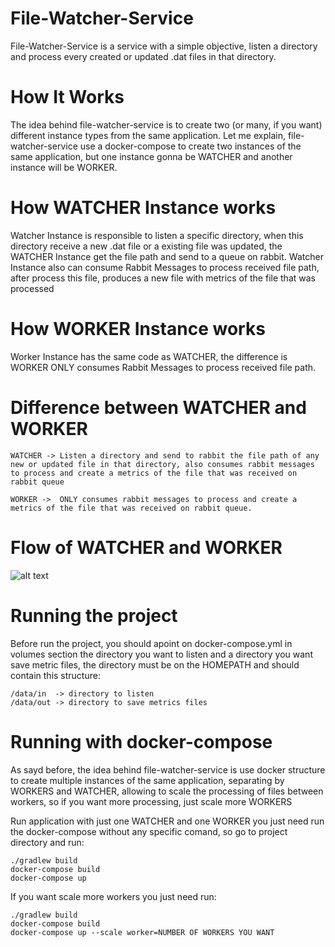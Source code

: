 # File-Watcher-Service

File-Watcher-Service is a service with a simple objective, listen a directory and process every created or updated .dat files in that directory.

# How It Works

The idea behind file-watcher-service is to create two (or many, if you want) different instance types from the same application. Let me explain, file-watcher-service use a docker-compose to create two instances of the same application, but one instance gonna be WATCHER and another instance will be WORKER.

# How WATCHER Instance works

Watcher Instance is responsible to listen a specific directory, when this directory receive a new .dat file or a existing file was updated, the WATCHER Instance get the file path and send to a queue on rabbit. Watcher Instance also can consume Rabbit Messages to process received file path, after process this file, produces a new file with metrics of the file that was processed

# How WORKER Instance works

Worker Instance has the same code as WATCHER, the difference is WORKER ONLY consumes Rabbit Messages to process received file path.

# Difference between WATCHER and WORKER

    WATCHER -> Listen a directory and send to rabbit the file path of any new or updated file in that directory, also consumes rabbit messages to process and create a metrics of the file that was received on rabbit queue

    WORKER ->  ONLY consumes rabbit messages to process and create a metrics of the file that was received on rabbit queue.


# Flow of WATCHER and WORKER

![alt text](https://i.imgur.com/coqtIAA.png)

# Running the project

Before run the project, you should apoint on docker-compose.yml in volumes section the directory you want to listen and a directory you want save metric files, the directory must be on the HOMEPATH and should contain this structure:
        
    /data/in  -> directory to listen
    /data/out -> directory to save metrics files
  
# Running with docker-compose
  
As sayd before, the idea behind file-watcher-service is use docker structure to create multiple instances of the same application, separating by WORKERS and WATCHER, allowing to scale the processing of files between workers, so if you want more processing, just scale more WORKERS

Run application with just one WATCHER and one WORKER you just need run the docker-compose without any specific comand, so go to project directory and run:
        
```
./gradlew build
docker-compose build
docker-compose up
```

If you want scale more workers you just need run:

```
./gradlew build
docker-compose build
docker-compose up --scale worker=NUMBER OF WORKERS YOU WANT
```
